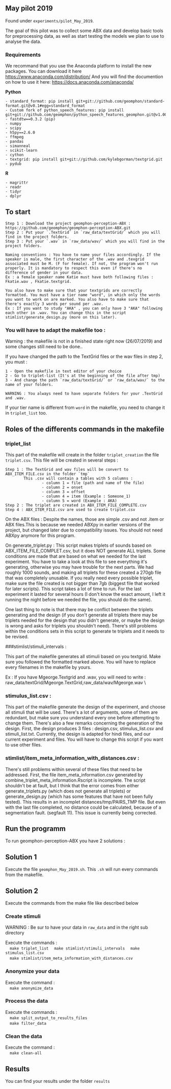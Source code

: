 ## May pilot 2019


Found under `experiments/pilot_May_2019`.

The goal of this pilot was to collect some ABX data and develop basic tools for preprocessing data, as well as start testing the models we plan to use to analyse the data.

### Requirements

We recommand that you use the Anaconda platform to install the new packages. 
You can download it here https://www.anaconda.com/distribution/
And you will find the documention on how to use it here: https://docs.anaconda.com/anaconda/

**Python**

```
- standard_format: pip install git+git://github.com/geomphon/standard-format.git@v0.1#egg=standard_format
- Custom fork of python_speech_features: pip install git+git://github.com/geomphon/python_speech_features_geomphon.git@v1.0GEOMPH#egg=python_speech_features
- fastdtw==0.3.2 (pip)
- numpy
- scipy
- h5py==2.6.0
- ffmpeg
- pandas
- simanneal
- scikit-learn
- cython 
- textgrid: pip install git+git://github.com/kylebgorman/textgrid.git
- pydub
```

**R**

```
- magrittr
- readr
- tidyr
- dplyr
```

## To start
```
Step 1 : Download the project geomphon-perception-ABX : https://github.com/geomphon/geomphon-perception-ABX.git
Step 2 : Put your `.TextGrid` in `raw_data/textGrid/` which you will find in the project folders.
Step 3 : Put your `.wav` in `raw_data/wav/` which you will find in the project folders.

Naming conventions : You have to name your files accordingly. If the speaker is male, the first character of the .wav and .texgrid associated must be M. (F for female). If not, the program won't run properly. It is mandatory to respect this even if there's no difference of gender in your data.
Ex : a female speaker name Katie must have both following files : Fkatie.wav , Fkatie.textgrid.

You also have to make sure that your textgrids are correctly formatted. You must have a tier name "word", in which only the words you want to work on are marked. You also have to make sure that there's exactly 3 words per sound per .wav.
Ex : If you want to study "AKA" , you can only have 3 "AKA" following each other in .wav. You can change this in the script stimlist/generate_design.py (more on this later).
```
### You will have to adapt the makefile too :

Warning : the makefile is not in a finished state right now (26/07/2019) and some changes still need to be done..


If you have changed the path to the TextGrid files or the wav files in step 2, you must :
```
1 - Open the makefile in text editor of your choice
2 - Go to triplet-list (It's at the beginning of the file after tmp)
3 - And change the path `raw_data/textGrid/` or `raw_data/wav/` to the name of your folders. 

WARNING : You always need to have separate folders for your .TextGrid and .wav.
```
If your tier name is different from `word` in the makefile, you need to change it in `triplet_list` too.

## Roles of the differents commands in the makefile

### triplet_list

This part of the makefile will create in the folder `triplet_creation` the file `triplet.csv`.
This file will be created in several steps :
```
Step 1 : The TextGrid and wav files will be convert to ABX_ITEM_FILE.csv in the folder `tmp`
        This .csv will contain a tables with 5 columns :
                - column 1 = file (path and name of the file)
                - column 2 = onset
                - column 3 = offset
                - column 4 = item (Example : Someone_1)
                - column 5 = word (Example : AKA)
Step 2 : The triplet are created in ABX_ITEM_FILE_COMPLETE.csv
Step 4 : ABX_ITEM_FILE.csv are used to create triplet.csv
```
On the ABX files :
Despite the names, those are simple .csv and not .item or ABX files.This is because we needed ABXpy in earlier versions of the project, but changed later due to compatibility issues. You should not need ABXpy anymore for this program.

On generate_triplet.py :
This script makes triplets of sounds based on ABX_ITEM_FILE_COMPLET.csv, but it does NOT generate ALL triplets. 
Some conditions are made that are based on what we needed for the last experiment. You have to take a look at this file to see everything it's generating, otherwise you may have trouble for the next parts. We had roughly 1000 sounds, and making all triplets for these created a 270gb file that was completely unusable. If you really need every possible triplet, make sure the file created is not bigger than 7gb (biggest file that worked for later scripts).
This script takes a lot of time to run. For the last experiment it lasted for several hours (I don't know the exact amount, I left it running the night before we needed the file, you should do the same).

One last thing to note is that there may be conflict between the triplets generating and the design (if you don't generate all triplets there may be triplets needed for the design that you didn't generate, or maybe the design is wrong and asks for triplets you shouldn't need). There's still problems within the conditions sets in this script to generate te triplets and it needs to be revised.

###stimlist/stimuli_intervals :

This part of the makefile generates all stimuli based on you textgrid. Make sure you followed the formatted marked above.
You will have to replace every filenames in the makefile by yours.

Ex : If you have Mgeorge.Textgrid and .wav, you will need to write :
raw_data/textGrid/Mgeorge.TextGrid,raw_data/wav/Mgeorge.wav \

### stimulus_list.csv :
This part of the makefile generate the design of the experiment, and choose all stimuli that will be used.
There's a lot of arguments, some of them are redundant, but make sure you understand every one before attempting to change them.
There's also a few remarks concerning the generation of the design.
First, the design produces 3 files : design.csv, stimulus_list.csv and stimuli_list.txt.
Currently, the design is adapted for hindi files, and our current experiment and files. You will have to change this script if you want to use other files.

### stimlist/item_meta_information_with_distances.csv :
There's still problems within several of these files that need to be addressed.
First, the file item_meta_information.csv generated by combine_triplet_meta_information.Rscript is incomplete. The script shouldn't be at fault, but I think that the error comes from either generate_triplets.py (which does not generate all triplets) or generate_design.py (which has some features that have not been fully tested).
This results in an incomplet distances/tmp/PAIRS_TMP file. 
But even with the last file completed, no distance could be calculated, because of a segmentation fault. (segfault 11). This issue is currently being corrected.


## Run the programm

To run geomphon-perception-ABX you have 2 solutions :

## Solution 1

Execute the file `geomphon_May_2019.sh`. This `.sh` will run every commands from the makefile.

## Solution 2

Execute the commands from the make file like described below

### Create stimuli

WARNING : Be sur to have your data in `raw_data` and in the right sub directory  

Execute the commands :  
&emsp;`make triplet_list`
&emsp;`make stimlist/stimuli_intervals` 
&emsp;`make stimulus_list.csv`  
&emsp;`make stimlist/item_meta_information_with_distances.csv`  
 
### Anonymize your data

Execute the command :  
&emsp;`make anonymize_data`
        
### Process the data

Execute the commands :  
&emsp;`make split_output_to_results_files`  
&emsp;`make filter_data`
        
### Clean the data

Execute the command :  
&emsp;`make clean-all`
        
## Results

You can find your results under the folder `results`

